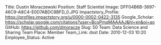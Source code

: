 Title: Dustin Moraczewski
Position: Staff Scientist
Image: DFF04B6B-3697-46C9-A8C4-E0D7ABDC8BFD_0.JPG
Impactstory_Profile: https://profiles.impactstory.org/u/0000-0002-0422-3135
Google_Scholar: https://scholar.google.com/citations?user=BcoPmqMAAAAJ&hl=en&oi=ao
GitHub: https://github.com/dmoracze
Slug: 50
Team: Data Science and Sharing Team
Place: Member
Team_Link: dsst
Date: 2010-12-03 10:20
Employee_Status: Active
